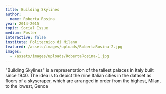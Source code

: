 ```yaml
---
title: Building Skylines
author:
  name: Roberta Rosina
year: 2014-2015
topic: Social Issue
medium: Poster
interactive: false
institute: Politecnico di Milano
featured: /assets/images/uploads/RobertaRosina-2.jpg
images:
  - /assets/images/uploads/RobertaRosina-1.jpg
---
```

"Building Skylines" is a representation of the tallest palaces in Italy built since 1940. The idea is to depict the nine Italian cities in the dataset as floors of a skyscraper, which are arranged in order from the highest, Milan, to the lowest, Genoa
